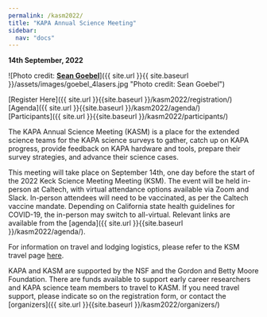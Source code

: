 ```yaml
---
permalink: /kasm2022/
title: "KAPA Annual Science Meeting"
sidebar:
  nav: "docs"
---
```

**14th September, 2022**

![Photo credit: [**Sean Goebel**](https://www.sgphotos.com)]({{ site.url }}{{ site.baseurl }}/assets/images/goebel_4lasers.jpg "Photo credit: Sean Goebel") 

[Register Here]({{ site.url }}{{site.baseurl }}/kasm2022/registration/)</br>
[Agenda]({{ site.url }}{{site.baseurl }}/kasm2022/agenda/)</br>
[Participants]({{ site.url }}{{site.baseurl }}/kasm2022/participants/)

The KAPA Annual Science Meeting (KASM) is a place for the extended science teams for the KAPA science surveys to gather, catch up on KAPA progress, provide feedback on KAPA hardware and tools, prepare their survey strategies, and advance their science cases.

This meeting will take place on September 14th, one day before the start of the 2022 Keck Science Meeting Meeting (KSM). The event will be held in-person at Caltech, with virtual attendance options available via Zoom and Slack. In-person attendees will need to be vaccinated, as per the Caltech vaccine mandate.
Depending on California state health guidelines for COVID-19, the in-person may switch to all-virtual. Relevant links are available from the [agenda]({{ site.url }}{{site.baseurl }}/kasm2022/agenda/).


For information on travel and lodging logistics, please refer to the KSM travel page <a href="https://kecksciencemeeting.org/home/logistics/" target="_blank">here</a>.

KAPA and KASM are supported by the NSF and the Gordon and Betty Moore Foundation. There are funds available to support early career researchers and KAPA science team members to travel to KASM. If you need travel support, please indicate so on the registration form, or contact the [organizers]({{ site.url }}{{site.baseurl }}/kasm2022/organizers/)




<!-- <div class="image">

      <img src="{{ site.url }}{{ site.baseurl }}/assets/images/goebel_4lasers.jpg" alt="" />
      
      <h2>KASM<br />8th September, 2021</h2>

</div> -->

